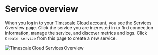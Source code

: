 # Service overview
When you log in to your [Timescale Cloud account][cloud-login], you see the
Services Overview page. Click the service you are interested in to find
connection information, manage the service, and discover metrics and logs. Click
`Create service` from this page to create a new service.

<img class="main-content__illustration" src="https://s3.amazonaws.com/assets.timescale.com/docs/images/tsc-services-overview.png" alt="Timescale Cloud Services Overview"/>

[cloud-login]: https://cloud.timescale.com
